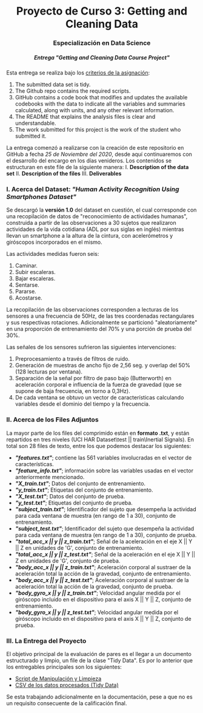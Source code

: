# <h1 align="center">Proyecto de Curso 3: Getting and Cleaning Data</h1>
### <div align="center">Especialización en Data Science</div>
##### <div align="center">Entrega "Getting and Cleaning Data Course Project"</div>

Esta entrega se realiza bajo los <a href="https://www.coursera.org/learn/data-cleaning/peer/FIZtT/getting-and-cleaning-data-course-project">criterios de la asignación</a>:
1. The submitted data set is tidy.
2. The Github repo contains the required scripts.
3. GitHub contains a code book that modifies and updates the available codebooks with the data to indicate all the variables and summaries calculated, along with units, and any other relevant information.
4. The README that explains the analysis files is clear and understandable.
5. The work submitted for this project is the work of the student who submitted it.

La entrega comenzó a realizarse con la creación de este repositorio en GitHub a fecha <i>25 de Noviembre del 2020</i>, desde aquí continuaremos con el desarrollo del encargo en los días venideros. Los contenidos se estructuran en este file de la siguiente manera:
I. **Description of the data set**
II. **Description of the files**
III. **Deliverables**

### I. Acerca del Dataset: *"Human Activity Recognition Using Smartphones Dataset"*

Se descargó la **versión 1.0** del dataset en cuestión, el cual corresponde con una recopilación de datos de "reconocimiento de actividades humanas", construida a partir de las observaciones a 30 sujetos que realizaron actividades de la vida cotidiana (ADL por sus siglas en inglés) mientras llevan un smartphone a la altura de la cintura, con acelerómetros y giróscopos incorporados en el mismo.

Las actividades medidas fueron seis:
  1. Caminar.
  2. Subir escaleras.
  3. Bajar escaleras.
  4. Sentarse.
  5. Pararse.
  6. Acostarse.
  
La recopilación de las observaciones corresponden a lecturas de los sensores a una frecuencia de 50Hz, de las tres coordenadas rectangulares y sus respectivas rotaciones. Adicionalmente se particionó "aleatoriamente" en una proporción de entrenamiento del 70% y una porción de prueba del 30%.

Las señales de los sensores sufrieron las siguientes intervenciones:
  1. Preprocesamiento a través de filtros de ruido.
  2. Generación de muestras de ancho fijo de 2,56 seg. y overlap del 50% (128 lecturas por ventana).
  3. Separación de la señal por filtro de paso bajo (Butterworth) en aceleración corporal e influencia de la fuerza de gravedad (que se supone de baja frecuencia, en torno a 0,3Hz).
  4. De cada ventana se obtuvo un vector de características calculando variables desde el dominio del tiempo y la frecuencia.

### II. Acerca de los Files Adjuntos

La mayor parte de los files del comprimido están en **formato .txt**, y están repartidos en tres niveles (UCI HAR Dataset\test || train\Inertial Signals). En total son 28 files de texto, entre los que podemos destacar los siguientes:

  - ***"features.txt"***; contiene las 561 variables involucradas en el vector de características.
  - ***"feature_info.txt"***; información sobre las variables usadas en el vector anteriormente mencionado.
  - ***"X_train.txt"***; Datos del conjunto de entrenamiento.
  - ***"y_train.txt"***; Etiquetas del conjunto de entrenamiento.
  - ***"X_test.txt"***; Datos del conjunto de prueba.
  - ***"y_test.txt"***; Etiquetas del conjunto de prueba.
  - ***"subject_train.txt"***; Identificador del sujeto que desempeña la actividad para cada ventana de muestra (en rango de 1 a 30), conjunto de entrenamiento.
  - ***"subject_test.txt"***; Identificador del sujeto que desempeña la actividad para cada ventana de muestra (en rango de 1 a 30), conjunto de prueba.
  - ***"total_acc_x || y || z_train.txt"***; Señal de la aceleración en el eje X || Y || Z en unidades de 'G', conjunto de entrenamiento.
  - ***"total_acc_x || y || z_test.txt"***; Señal de la aceleración en el eje X || Y || Z en unidades de 'G', conjunto de prueba.
  - ***"body_acc_x || y || z_train.txt"***; Aceleración corporal al sustraer de la aceleración total la acción de la gravedad, conjunto de entrenamiento.
  - ***"body_acc_x || y || z_test.txt"***; Aceleración corporal al sustraer de la aceleración total la acción de la gravedad, conjunto de prueba.
  - ***"body_gyro_x || y || z_train.txt"***; Velocidad angular medida por el giróscopo incluido en el dispositivo para el axis X || Y || Z, conjunto de entrenamiento.
  - ***"body_gyro_x || y || z_test.txt"***; Velocidad angular medida por el giróscopo incluido en el dispositivo para el axis X || Y || Z, conjunto de prueba.
  
  ### III. La Entrega del Proyecto
  
El objetivo principal de la evaluación de pares es el llegar a un documento estructurado y limpio, un file de la clase "Tidy Data". Es por lo anterior que los entregables principales son los siguientes:

- [Script de Manipulación y Limpieza](https://github.com/juanjoselopez/ProjectCourse3/blob/main/run_analysis.R)
- [CSV de los datos procesados (Tidy Data)](https://github.com/juanjoselopez/ProjectCourse3/blob/main/tidy.csv)

Se esta trabajando adicionalmente en la documentación, pese a que no es un requisito consecuente de la calificación final.
